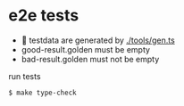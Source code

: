 # e2e tests

- :memo: testdata are generated by [./tools/gen.ts](./tools/gen.ts)
- good-result.golden must be empty
- bad-result.golden must not be empty

run tests

```console
$ make type-check
```